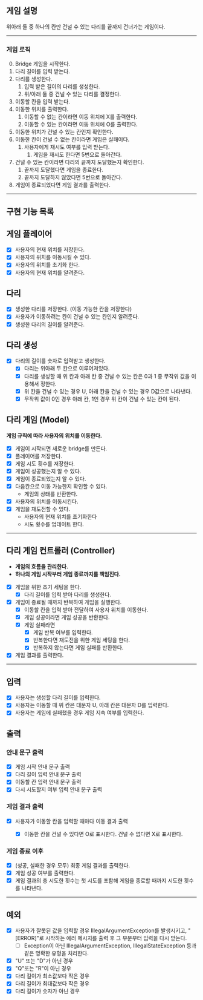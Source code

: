 ## 게임 설명
위아래 둘 중 하나의 칸만 건널 수 있는 다리를 끝까지 건너가는 게임이다.

---
### 게임 로직

0. Bridge 게임을 시작한다. 
1. 다리 길이를 입력 받는다.
2. 다리를 생성한다.
   1. 입력 받은 길이의 다리를 생성한다.
   2. 위/아래 둘 중 건널 수 있는 다리를 결정한다.
5. 이동할 칸을 입력 받는다.
6. 이동한 위치를 출력한다.
   1. 이동할 수 없는 칸이라면 이동 위치에 X를 출력한다.
   2. 이동할 수 있는 칸이라면 이동 위치에 O를 출력한다.
7. 이동한 위치가 건널 수 있는 칸인지 확인한다.
8. 이동한 칸이 건널 수 없는 칸이라면 게임은 실패이다.
   1. 사용자에게 재시도 여부를 입력 받는다.
      1. 게임을 재시도 한다면 5번으로 돌아간다.
8. 건널 수 있는 칸이라면 다리의 끝까지 도달했는지 확인한다.
   1. 끝까지 도달했다면 게임을 종료한다.
   2. 끝까지 도달하지 않았다면 5번으로 돌아간다.
11. 게임이 종료되었다면 게임 결과를 출력한다.

---
## 구현 기능 목록

## 게임 플레이어
- [x] 사용자의 현재 위치를 저장한다.
- [x] 사용자의 위치를 이동시킬 수 있다.
- [x] 사용자의 위치를 초기화 한다.
- [x] 사용자의 현재 위치를 알려준다.

## 다리
- [x] 생성한 다리를 저장한다. (이동 가능한 칸을 저장한다)
- [x] 사용자가 이동하려는 칸이 건널 수 있는 칸인지 알려준다.
- [x] 생성한 다리의 길이를 알려준다.

## 다리 생성
- [x] 다리의 길이를 숫자로 입력받고 생성한다.
    - [x] 다리는 위아래 두 칸으로 이루어져있다.
    - [x] 다리를 생성할 때 위 칸과 아래 칸 중 건널 수 있는 칸은 0과 1 중 무작위 값을 이용해서 정한다.
    - [x] 위 칸을 건널 수 있는 경우 U, 아래 칸을 건널 수 있는 경우 D값으로 나타낸다.
    - [x] 무작위 값이 0인 경우 아래 칸, 1인 경우 위 칸이 건널 수 있는 칸이 된다.

## 다리 게임 (Model)
**게임 규칙에 따라 사용자의 위치를 이동한다.**

- [x] 게임이 시작되면 새로운 bridge를 만든다.
- [x] 플레이어를 저장한다.
- [x] 게임 시도 횟수를 저장한다.
- [x] 게임이 성공했는지 알 수 있다.
- [x] 게임이 종료되었는지 알 수 있다.
- [x] 다음칸으로 이동 가능한지 확인할 수 있다.
  - 게임의 상태를 반환한다.
- [x] 사용자의 위치를 이동시킨다.
- [x] 게임을 재도전할 수 있다.
  - 사용자의 현재 위치를 초기화한다
  - 시도 횟수를 업데이트 한다.

---
## 다리 게임 컨트롤러 (Controller)
- **게임의 흐름을 관리한다.**
- **하나의 게임 시작부터 게임 종료까지를 책임진다.**

- [x] 게임을 위한 초기 세팅을 한다.
  - [x] 다리 길이를 입력 받아 다리를 생성한다.
- [x] 게임이 종료될 때까지 반복하여 게임을 실행한다.
  - [x] 이동할 칸을 입력 받아 전달하여 사용자 위치를 이동한다.
  - [x] 게임 성공이라면 게임 성공을 반환한다.
  - [x] 게임 실패라면
    - [x] 게임 반복 여부를 입력한다.
    - [x] 반복한다면 재도전을 위한 게임 세팅을 한다.
    - [x] 반복하지 않는다면 게임 실패를 반환한다.
- [x] 게임 결과를 출력한다.

---
## 입력
- [x] 사용자는 생성할 다리 길이를 입력한다.
- [x] 사용자는 이동할 때 위 칸은 대문자 U, 아래 칸은 대문자 D를 입력한다.
- [x] 사용자는 게임에 실패했을 경우 게임 지속 여부를 입력한다.

## 출력
### 안내 문구 출력
- [x] 게임 시작 안내 문구 출력
- [x] 다리 길이 입력 안내 문구 출력
- [x] 이동할 칸 입력 안내 문구 출력
- [x] 다시 시도할지 여부 입력 안내 문구 출력

### 게임 결과 출력
- [x] 사용자가 이동할 칸을 입력할 때마다 이동 결과 출력
  - [x] 이동한 칸을 건널 수 있다면 O로 표시한다. 건널 수 없다면 X로 표시한다.


### 게임 종료 이후
- [x] (성공, 실패한 경우 모두) 최종 게임 결과를 출력한다.
- [x] 게임 성공 여부를 출력한다.
- [x] 게임 결과의 총 시도한 횟수는 첫 시도를 포함해 게임을 종료할 때까지 시도한 횟수를 나타낸다.

---
## 예외
- [x] 사용자가 잘못된 값을 입력할 경우 IllegalArgumentException를 발생시키고, "[ERROR]"로 시작하는 에러 메시지를 출력 후 그 부분부터 입력을 다시 받는다.
  - [ ] Exception이 아닌 IllegalArgumentException, IllegalStateException 등과 같은 명확한 유형을 처리한다.
- [x] "U" 또는 "D"가 아닌 경우
- [x] "Q"또는 "R"이 아닌 경우
- [x] 다리 길이가 최소값보다 작은 경우
- [x] 다리 길이가 최대값보다 작은 경우
- [x] 다리 길이가 숫자가 아닌 경우
